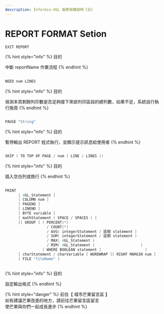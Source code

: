 ```yaml
---
description: Informix-4GL 報表架構說明《五》
---
```


# REPORT FORMAT Setion

```objectivec
EXIT REPORT
```

{% hint style="info" %}
目的

中斷 reportName 作業流程
{% endhint %}

## 

```objectivec
NEED num LINES
```

{% hint style="info" %}
目的

偵測本頁剩餘列印數是否足夠接下來欲列印區段的總列數，如果不足，系統自行執行換頁
{% endhint %}

## 

```objectivec
PAUSE "String"
```

{% hint style="info" %}
目的

暫停輸出 REPORT 程式執行，並顯示提示訊息給使用者
{% endhint %}

## 

```objectivec
SKIP ( TO TOP OF PAGE / num ( LINE / LINES ))
```

{% hint style="info" %}
目的

插入空白列或換行
{% endhint %}

## 

```objectivec
PRINT
      [ 4GL_Statement ]
      [ COLUMN num ]
      [ PAGENO ]
      [ LINENO ]
      [ BYTE variable ]
      [ mathStatement ( SPACE / SPACES ) ]
      [[ GROUP ] ( PERCENT(*)
                   / COUNT(*)
                   / AVG( integerStatement / 區間 statement )
                   / SUM( integerStatement / 區間 statement )
                   / MAX( 4GL_Statement )
                   / MIM( 4GL_Statement )                     )
                 [ WHERE BOOLEAN statement ]                    ]
      [ charStatement / charVariable [ WORDWRAP ][ RIGHT MARGIN num ] ]
      [ FILE "fileName" ]
                   
```

{% hint style="info" %}
目的

設定輸出格式
{% endhint %}

{% hint style="danger" %}
前往【 城市芒果留言區 】  
如有建議芒果改進的地方，請前往芒果留言區留言  
使芒果與你們一起成長進步
{% endhint %}

